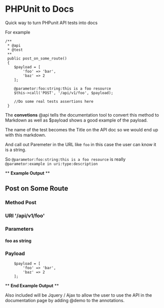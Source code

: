 # PHPUnit to Docs

Quick way to turn PHPunit API tests into docs

For example


~~~
/**
 * @api
 * @test
 **
 public post_on_some_route()
 {
    $payload = [
        'foo' => 'bar',
        'baz' => 2
    ];
    
    @parametor:foo:string:this is a foo resource
    $this->call('POST', '/api/v1/foo', $payload);
    
    //Do some real tests assertions here
 }
~~~

The **convetions** @api tells the documentation tool to convert this method to Markdown as well as $payload
shows a good example of the payload.

The name of the test becomes the Title on the API doc so we would end up with this markdown.

And call out Paremeter in the URL like `foo` in this case the user can know it is a string.

So `@parametor:foo:string:this is a foo resource` is really `@parametor:example in uri:type:description`

** **Example Output** **

## Post on Some Route

### Method Post 

### URI '/api/v1/foo'

### Parameters

#### foo as string

### Payload

~~~
    $payload = [
        'foo' => 'bar',
        'baz' => 2
    ];
~~~

** **End Example Output** **

Also included will be Jquery / Ajax to allow the user to use the API in the documentation page by adding @demo to the 
annotations.






